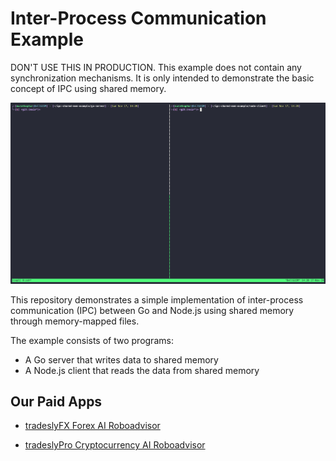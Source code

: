 # Inter-Process Communication Example

DON'T USE THIS IN PRODUCTION. This example does not contain any synchronization mechanisms. It is only intended to demonstrate the basic concept of IPC using shared memory.

![Demo](./demo.gif)

This repository demonstrates a simple implementation of inter-process communication (IPC) between Go and Node.js using shared memory through memory-mapped files.

The example consists of two programs:

* A Go server that writes data to shared memory
* A Node.js client that reads the data from shared memory

## Our Paid Apps

* [tradeslyFX Forex AI Roboadvisor](https://play.google.com/store/apps/details?id=com.tradesly.tradeslyfx)

* [tradeslyPro Cryptocurrency AI Roboadvisor](https://play.google.com/store/apps/details?id=com.tradesly.tradeslypro)